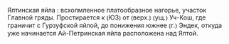 ---
---

Ялтинская яйла
: всхолмленное платообразное нагорье, участок Главной гряды. Простирается к ⦅ЮЗ⦆ от ⦅верх.⦆ ⦅ущ.⦆ Уч-Кош, где граничит с Гурзуфской яйлой, до понижения южнее ⦅г.⦆ Эндек, откуда уже начинается Ай-Петринская яйла расположена над Ялтой.
